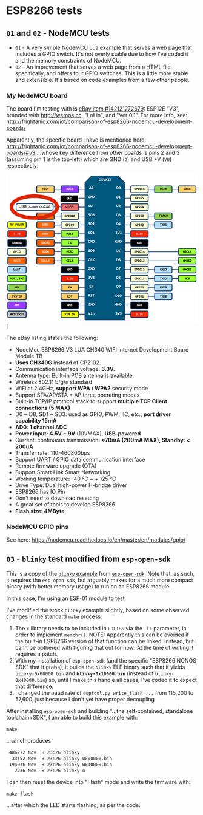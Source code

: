 # ESP8266 tests

## `01` and `02` - NodeMCU tests

* `01` - A very simple NodeMCU Lua example that serves a web page that includes a
  GPIO switch. It's not overly stable due to how I've coded it and the memory
  constraints of NodeMCU.
* `02` - An improvement that serves a web page from a HTML file specifically, and
  offers four GPIO switches. This is a little more stable and extensible. It's
  based on code examples from a few other people.

### My NodeMCU board

The board I'm testing with is [eBay item #142121272679](http://www.ebay.com.au/itm/142121272679): ESP12E "V3", branded with <http://wemos.cc>, "LoLin", and "Ver 0.1". For more info, see: <http://frightanic.com/iot/comparison-of-esp8266-nodemcu-development-boards/>

Apparently, the specific board I have is mentioned here: <http://frightanic.com/iot/comparison-of-esp8266-nodemcu-development-boards/#v3>
...whose key difference from other boards is pins 2 and 3 (assuming pin 1 is the top-left)
which are GND (`G`) and USB +V (`VU`) respectively:

![NodeMCU V3 pin-out](esp8266-nodemcu-dev-kit-v3-pins.jpg?raw=true)!

The eBay listing states the following:

* NodeMcu ESP8266 V3 LUA CH340 WIFI Internet Development Board Module TB
* **Uses CH340G** instead of CP2102.
* Communication interface voltage: **3.3V.**
* Antenna type: Built-in PCB antenna is available.
* Wireless 802.11 b/g/n standard
* WiFi at 2.4GHz, **support WPA / WPA2** security mode
* Support STA/AP/STA + AP three operating modes
* Built-in TCP/IP protocol stack to support **multiple TCP Client connections (5 MAX)**
* D0 ~ D8, SD1 ~ SD3: used as GPIO, PWM, IIC, etc., **port driver capability 15mA**
* **AD0: 1 channel ADC**
* **Power input: 4.5V ~ 9V** (10VMAX), **USB-powered**
* Current: continuous transmission: **≈70mA (200mA MAX), Standby: < 200uA**
* Transfer rate: 110-460800bps
* Support UART / GPIO data communication interface
* Remote firmware upgrade (OTA)
* Support Smart Link Smart Networking
* Working temperature: -40 ℃ ~ + 125 ℃
* Drive Type: Dual high-power H-bridge driver
* ESP8266 has IO Pin
* Don't need to download resetting
* A great set of tools to develop ESP8266
* **Flash size: 4MByte**

### NodeMCU GPIO pins

See here: <https://nodemcu.readthedocs.io/en/master/en/modules/gpio/>

## `03` - `blinky` test modified from `esp-open-sdk`

This is a copy of the [`blinky` example](https://github.com/pfalcon/esp-open-sdk/tree/master/examples/blinky)
from [`esp-open-sdk`](https://github.com/pfalcon/esp-open-sdk). Note that,
as such, it requires the `esp-open-sdk`, but arguably makes for a much
more compact binary (with better memory usage) to run on an ESP8266 module.

In this case, I'm using an
[ESP-01 module](http://homecircuits.eu/blog/programming-esp01-esp8266/) to test.

I've modified the stock `blinky` example slightly,
based on some observed changes in the standard `make` process:

1.  The `c` library needs to be included in `LDLIBS` via the `-lc`
    parameter, in order to implement `memchr()`. NOTE: Apparently this
    can be avoided if the built-in ESP8266 version of that function
    can be linked, instead, but I can't be bothered with figuring that
    out for now: At the time of writing it requires a patch.
2.  With my installation of `esp-open-sdk` (and the specific
    "ESP8266 NONOS SDK" that it grabs), it builds the `blinky` ELF
    binary such that it yields `blinky-0x00000.bin` and
    **`blinky-0x10000.bin`** (instead of `blinky-0x40000.bin`)
    so, until I make this handle all cases, I've coded it to expect
    that difference.
3.  I changed the baud rate of `esptool.py write_flash ...` from 115,200
    to 57,600, just because I don't yet have proper decoupling 

After installing `esp-open-sdk` and building
"...the self-contained, standalone toolchain+SDK", I am able to build this
example with:

    make

...which produces:

```
 486272 Nov  8 23:26 blinky
  33152 Nov  8 23:26 blinky-0x00000.bin
 194016 Nov  8 23:26 blinky-0x10000.bin
   2236 Nov  8 23:26 blinky.o
```

I can then reset the device into "Flash" mode and write the firmware with:

    make flash

...after which the LED starts flashing, as per the code.
